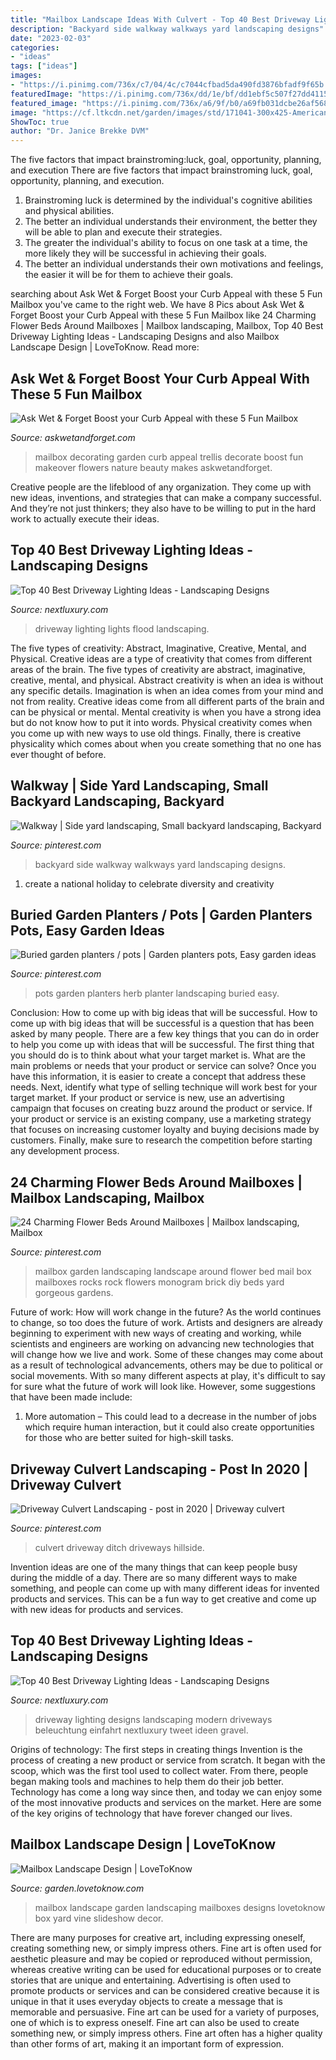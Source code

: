 ```yaml
---
title: "Mailbox Landscape Ideas With Culvert - Top 40 Best Driveway Lighting Ideas"
description: "Backyard side walkway walkways yard landscaping designs"
date: "2023-02-03"
categories:
- "ideas"
tags: ["ideas"]
images:
- "https://i.pinimg.com/736x/c7/04/4c/c7044cfbad5da490fd3876bfadf9f65b.jpg"
featuredImage: "https://i.pinimg.com/736x/dd/1e/bf/dd1ebf5c507f27dd4115a064ace1426e.jpg"
featured_image: "https://i.pinimg.com/736x/a6/9f/b0/a69fb031dcbe26af5689194139647e5d--walkways-backyard-ideas.jpg"
image: "https://cf.ltkcdn.net/garden/images/std/171041-300x425-American-suburban-mailbox-IS.jpg"
ShowToc: true
author: "Dr. Janice Brekke DVM"
---
```



The five factors that impact brainstroming:luck, goal, opportunity, planning, and execution
There are five factors that impact brainstroming luck, goal, opportunity, planning, and execution. 
1. Brainstroming luck is determined by the individual's cognitive abilities and physical abilities. 
2. The better an individual understands their environment, the better they will be able to plan and execute their strategies. 
3. The greater the individual's ability to focus on one task at a time, the more likely they will be successful in achieving their goals. 
4. The better an individual understands their own motivations and feelings, the easier it will be for them to achieve their goals. 

	

		
searching about Ask Wet &amp; Forget Boost your Curb Appeal with these 5 Fun Mailbox you've came to the right web. We have 8 Pics about Ask Wet &amp; Forget Boost your Curb Appeal with these 5 Fun Mailbox like 24 Charming Flower Beds Around Mailboxes | Mailbox landscaping, Mailbox, Top 40 Best Driveway Lighting Ideas - Landscaping Designs and also Mailbox Landscape Design | LoveToKnow. Read more:
		
    
## Ask Wet &amp; Forget Boost Your Curb Appeal With These 5 Fun Mailbox

<img loading=lazy src="https://askwetandforget.com/wp-content/uploads/2015/05/mailbox-trellis_r_o.jpg" onerror="this.onerror=null;this.src='https://tse1.mm.bing.net/th?id=OIP.vkfT736qXi__Bw1M_x-1KAHaJ3&amp;pid=15.1';" alt="Ask Wet &amp; Forget Boost your Curb Appeal with these 5 Fun Mailbox">

_Source: askwetandforget.com_

>mailbox decorating garden curb appeal trellis decorate boost fun makeover flowers nature beauty makes askwetandforget. 

	

Creative people are the lifeblood of any organization. They come up with new ideas, inventions, and strategies that can make a company successful. And they’re not just thinkers; they also have to be willing to put in the hard work to actually execute their ideas.

    
## Top 40 Best Driveway Lighting Ideas - Landscaping Designs

<img loading=lazy src="http://nextluxury.com/wp-content/uploads/flood-lights-angled-onto-trees-driveway-lighting.jpg" onerror="this.onerror=null;this.src='https://tse4.mm.bing.net/th?id=OIP.wKvIfUdHCZe6gLfza3C2TQAAAA&amp;pid=15.1';" alt="Top 40 Best Driveway Lighting Ideas - Landscaping Designs">

_Source: nextluxury.com_

>driveway lighting lights flood landscaping. 

	

The five types of creativity: Abstract, Imaginative, Creative, Mental, and Physical.
Creative ideas are a type of creativity that comes from different areas of the brain. The five types of creativity are abstract, imaginative, creative, mental, and physical. Abstract creativity is when an idea is without any specific details. Imagination is when an idea comes from your mind and not from reality. Creative ideas come from all different parts of the brain and can be physical or mental. Mental creativity is when you have a strong idea but do not know how to put it into words. Physical creativity comes when you come up with new ways to use old things. Finally, there is creative physicality which comes about when you create something that no one has ever thought of before.

    
## Walkway | Side Yard Landscaping, Small Backyard Landscaping, Backyard

<img loading=lazy src="https://i.pinimg.com/736x/a6/9f/b0/a69fb031dcbe26af5689194139647e5d--walkways-backyard-ideas.jpg" onerror="this.onerror=null;this.src='https://tse3.mm.bing.net/th?id=OIP.4kHnaMS0sGzGjPakTTSOSwHaKQ&amp;pid=15.1';" alt="Walkway | Side yard landscaping, Small backyard landscaping, Backyard">

_Source: pinterest.com_

>backyard side walkway walkways yard landscaping designs. 

	

1. create a national holiday to celebrate diversity and creativity

    
## Buried Garden Planters / Pots | Garden Planters Pots, Easy Garden Ideas

<img loading=lazy src="https://i.pinimg.com/736x/b1/b2/45/b1b24589fcb9c12e5748ab38749b1899--planter-pots-garden-planters.jpg" onerror="this.onerror=null;this.src='https://tse3.mm.bing.net/th?id=OIP.5T8v7rs37qqfTi2oHT8RJQHaJ3&amp;pid=15.1';" alt="Buried garden planters / pots | Garden planters pots, Easy garden ideas">

_Source: pinterest.com_

>pots garden planters herb planter landscaping buried easy. 

	

Conclusion: How to come up with big ideas that will be successful.
How to come up with big ideas that will be successful is a question that has been asked by many people. There are a few key things that you can do in order to help you come up with ideas that will be successful. The first thing that you should do is to think about what your target market is. What are the main problems or needs that your product or service can solve? Once you have this information, it is easier to create a concept that address these needs. Next, identify what type of selling technique will work best for your target market. If your product or service is new, use an advertising campaign that focuses on creating buzz around the product or service. If your product or service is an existing company, use a marketing strategy that focuses on increasing customer loyalty and buying decisions made by customers. Finally, make sure to research the competition before starting any development process.

    
## 24 Charming Flower Beds Around Mailboxes | Mailbox Landscaping, Mailbox

<img loading=lazy src="https://i.pinimg.com/736x/dd/1e/bf/dd1ebf5c507f27dd4115a064ace1426e.jpg" onerror="this.onerror=null;this.src='https://tse3.mm.bing.net/th?id=OIP.roWjtk7NzorDM24ZRBRFBQHaJ4&amp;pid=15.1';" alt="24 Charming Flower Beds Around Mailboxes | Mailbox landscaping, Mailbox">

_Source: pinterest.com_

>mailbox garden landscaping landscape around flower bed mail box mailboxes rocks rock flowers monogram brick diy beds yard gorgeous gardens. 

	

Future of work: How will work change in the future?
As the world continues to change, so too does the future of work. Artists and designers are already beginning to experiment with new ways of creating and working, while scientists and engineers are working on advancing new technologies that will change how we live and work. Some of these changes may come about as a result of technological advancements, others may be due to political or social movements. With so many different aspects at play, it's difficult to say for sure what the future of work will look like. However, some suggestions that have been made include: 
1) More automation – This could lead to a decrease in the number of jobs which require human interaction, but it could also create opportunities for those who are better suited for high-skill tasks.

    
## Driveway Culvert Landscaping - Post In 2020 | Driveway Culvert

<img loading=lazy src="https://i.pinimg.com/736x/c7/04/4c/c7044cfbad5da490fd3876bfadf9f65b.jpg" onerror="this.onerror=null;this.src='https://tse1.mm.bing.net/th?id=OIP.OP4WJ8_KSydfkdy-W2eTQgHaFi&amp;pid=15.1';" alt="Driveway Culvert Landscaping - post in 2020 | Driveway culvert">

_Source: pinterest.com_

>culvert driveway ditch driveways hillside. 

	

Invention ideas are one of the many things that can keep people busy during the middle of a day. There are so many different ways to make something, and people can come up with many different ideas for invented products and services. This can be a fun way to get creative and come up with new ideas for products and services.

    
## Top 40 Best Driveway Lighting Ideas - Landscaping Designs

<img loading=lazy src="http://nextluxury.com/wp-content/uploads/sleek-driveway-lighting-ideas.jpg" onerror="this.onerror=null;this.src='https://tse2.mm.bing.net/th?id=OIP.Y1ZdubI0VZgTsle79SUf0AHaE7&amp;pid=15.1';" alt="Top 40 Best Driveway Lighting Ideas - Landscaping Designs">

_Source: nextluxury.com_

>driveway lighting designs landscaping modern driveways beleuchtung einfahrt nextluxury tweet ideen gravel. 

	

Origins of technology: The first steps in creating things
Invention is the process of creating a new product or service from scratch. It began with the scoop, which was the first tool used to collect water. From there, people began making tools and machines to help them do their job better. Technology has come a long way since then, and today we can enjoy some of the most innovative products and services on the market. Here are some of the key origins of technology that have forever changed our lives.

    
## Mailbox Landscape Design | LoveToKnow

<img loading=lazy src="https://cf.ltkcdn.net/garden/images/std/171041-300x425-American-suburban-mailbox-IS.jpg" onerror="this.onerror=null;this.src='https://tse4.mm.bing.net/th?id=OIP.zLjf6WRHD85tdF-qAVZjuAHaKf&amp;pid=15.1';" alt="Mailbox Landscape Design | LoveToKnow">

_Source: garden.lovetoknow.com_

>mailbox landscape garden landscaping mailboxes designs lovetoknow box yard vine slideshow decor. 

	

There are many purposes for creative art, including expressing oneself, creating something new, or simply impress others. Fine art is often used for aesthetic pleasure and may be copied or reproduced without permission, whereas creative writing can be used for educational purposes or to create stories that are unique and entertaining. Advertising is often used to promote products or services and can be considered creative because it is unique in that it uses everyday objects to create a message that is memorable and persuasive.
Fine art can be used for a variety of purposes, one of which is to express oneself. Fine art can also be used to create something new, or simply impress others. Fine art often has a higher quality than other forms of art, making it an important form of expression.

